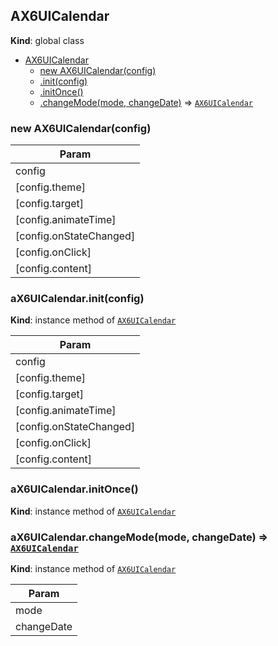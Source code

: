 <a name="AX6UICalendar"></a>

## AX6UICalendar
**Kind**: global class  

* [AX6UICalendar](#AX6UICalendar)
    * [new AX6UICalendar(config)](#new_AX6UICalendar_new)
    * [.init(config)](#AX6UICalendar+init)
    * [.initOnce()](#AX6UICalendar+initOnce)
    * [.changeMode(mode, changeDate)](#AX6UICalendar+changeMode) ⇒ [<code>AX6UICalendar</code>](#AX6UICalendar)

<a name="new_AX6UICalendar_new"></a>

### new AX6UICalendar(config)

| Param |
| --- |
| config | 
| [config.theme] | 
| [config.target] | 
| [config.animateTime] | 
| [config.onStateChanged] | 
| [config.onClick] | 
| [config.content] | 

<a name="AX6UICalendar+init"></a>

### aX6UICalendar.init(config)
**Kind**: instance method of [<code>AX6UICalendar</code>](#AX6UICalendar)  

| Param |
| --- |
| config | 
| [config.theme] | 
| [config.target] | 
| [config.animateTime] | 
| [config.onStateChanged] | 
| [config.onClick] | 
| [config.content] | 

<a name="AX6UICalendar+initOnce"></a>

### aX6UICalendar.initOnce()
**Kind**: instance method of [<code>AX6UICalendar</code>](#AX6UICalendar)  
<a name="AX6UICalendar+changeMode"></a>

### aX6UICalendar.changeMode(mode, changeDate) ⇒ [<code>AX6UICalendar</code>](#AX6UICalendar)
**Kind**: instance method of [<code>AX6UICalendar</code>](#AX6UICalendar)  

| Param |
| --- |
| mode | 
| changeDate | 

